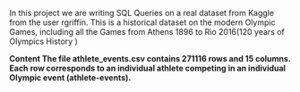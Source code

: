 In this project we are writing SQL Queries on a real dataset from Kaggle from the user rgriffin. This is a historical dataset on the modern Olympic Games, including all the Games from Athens 1896 to Rio 2016(120 years of Olympics History )

<b> Content
The file athlete_events.csv contains 271116 rows and 15 columns. Each row corresponds to an individual athlete competing in an individual Olympic event (athlete-events).
